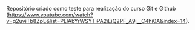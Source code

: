 Repositório criado como teste para realização do curso Git e Github (https://www.youtube.com/watch?v=g2uviTb8ZpE&list=PLlAbYrWSYTiPA2iEiQ2PF_A9j__C4hi0A&index=14).
